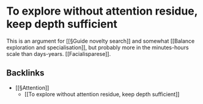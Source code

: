 # To explore without attention residue, keep depth sufficient 
This is an argument for [[§Guide novelty search]] and somewhat [[Balance exploration and specialisation]], but probably more in the minutes-hours scale than days-years. [[Facialisparese]].

## Backlinks
* [[§Attention]]
	* [[To explore without attention residue, keep depth sufficient]]

<!-- #p1 -->

<!-- {BearID:F3FEB026-9F15-4781-A219-C870782589E5-1717-000003A3C2CB6CEE} -->
